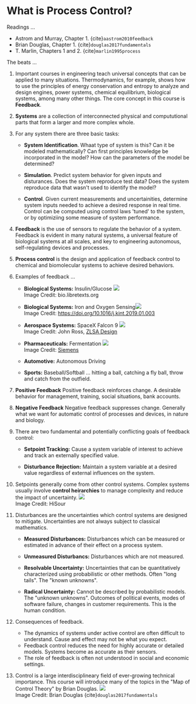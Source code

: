 # What is Process Control?

Readings ...

* Astrom and Murray, Chapter 1. {cite}`aastrom2010feedback`
* Brian Douglas, Chapter 1. {cite}`douglas2017fundamentals`
* T. Marlin, Chapters 1 and 2. {cite}`marlin1995process`

The beats ...

1. Important courses in engineering teach universal concepts that can be applied to many situations. Thermodynamics, for example, shows how to use the principles of energy conservation and entropy to analyze and design engines, power systems, chemical equilibrium, biological systems, among many other things. The core concept in this course is **Feedback**. 

1. **Systems** are a collection of interconnected physical and compututional  parts that form a larger and more complex whole. 

1. For any system there are three basic tasks:

    * **System Identification**.  Whaat type of system is this? Can it be modeled mathematically? Can first principles knowledge be incorporated in the model? How can the parameters of the model be determined?
    
    * **Simulation**. Predict system behavior for given inputs and disturances. Does the system reproduce test data? Does the system reproduce data that wasn't used to identify the model?
    
    * **Control**. Given current measurements and uncertainities, determine system inputs needed to achieve a desired response in real time. Control can be computed using control laws 'tuned' to the system, or by optimiziing some measure of system performance.

1. **Feedback** is the use of sensors to regulate the behavior of a system. Feedback is evident in many natural systems, a universal feature of biological systems at all scales, and key to engineering autonomous, self-regulating devices and processes. 

1. **Process control** is the design and application of feedback control to chemical and biomolecular systems to achieve desired behaviors.

1. Examples of feedback ...

    * **Biological Systems:** Insulin/Glucose ![](https://bio.libretexts.org/@api/deki/files/15807/glucose_feedback.png?revision=1) <br>Image Credit: bio.libretexts.org

    * **Biological Systems:** Iron and Oxygen Sensing![](https://els-jbs-prod-cdn.jbs.elsevierhealth.com/cms/attachment/0ea1b4a8-5f44-4b64-a40d-11c8ebd6cdee/gr1.jpg) <br> Image Credit: https://doi.org/10.1016/j.kint.2019.01.003
    
    * **Aerospace Systems:** SpaceX Falcon 9 ![](https://zlsadesign.com/infographic/vehicle/spacex-falcon9-control.png) <br> Image Credit: John Ross, [ZLSA Design](https://zlsadesign.com/)
    
    * **Pharmaceuticals:** Fermentation ![](https://support.industry.siemens.com/cs/images/109478439/fermentation_process.png) <br> Image Credit: [Siemens](https://support.industry.siemens.com/cs/document/109478439/simatic-pcs-7-in-the-pharmaceutical-industry-%E2%80%9Cfermentation%E2%80%9D-(demo-project)?dti=0&lc=en-WW)
    
    * **Automotive:** Autonomous Driving
    
    * **Sports:** Baseball/Softball ... hitting a ball, catching a fly ball, throw and catch from the outfield.
    
1. **Positive Feedback** Positive feedback reinforces change. A desirable behavior for management, training, social situations, bank accounts.

1. **Negative Feedback** Negative feedback suppresses change. Generally what we want for automatic control of processes and devices, in nature and biology.

1. There are two fundamental and potentially conflicting goals of feedback control:

    * **Setpoint Tracking:** Cause a system variable of interest to achieve and track an externally specified value.

    * **Disturbance Rejection:** Maintain a system variable at a desired value regardless of external influences on the system.

1. Setpoints generally come from other control systems. Complex systems usually involve **control heirarchies** to manage complexity and reduce the impact of uncertainty. ![](https://i1.wp.com/www.hisour.com/wp-content/uploads/2018/11/Hierarchical-control-system.jpg) <br> Image Credit: HiSour

1. Disturbances are the uncertainties which control systems are designed to mitigate. Uncertainties are not always subject to classical mathematics.
    * **Measured Disturbances:** Disturbances which can be measured or estimated in advance of their effect on a process system.
    * **Unmeasured Disturbancs:** Disturbances which are not measured.
    
    * **Resolvable Uncertainty:** Uncertainties that can be quantitatively characterized using probabilistic or other methods. Often "long tails". The "known unknowns".
    
    * **Radical Uncertainty:** Cannot be described by probabilistic models. The "unknown unknowns". Outcomes of political events, modes of software failure, changes in customer requirements. This is the human condition.

1. Consequences of feedback.

    * The dynamics of systems under active control are often difficult to understand. Cause and effect may not be what you expect.
    * Feedback control reduces the need for highly accurate or detailed models. Systems become as accurate as their sensors.  
    * The role of feedback is often not understood in social and economic settings.

1. Control is a large interdisciplineary field of ever-growing technical importance. This course will introduce many of the topics in the "Map of Control Theory" by Brian Douglas. ![](../figures/Control_Map_ver5.png) <br> Image Credit: Brian Douglas {cite}`douglas2017fundamentals`
